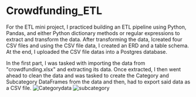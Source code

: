 # Crowdfunding_ETL

For the ETL mini project, I practiced building an ETL pipeline using Python, Pandas, and either Python dictionary methods or regular expressions to extract and transform the data. After transforming the data, Icreated four CSV files and using the CSV file data, I created an ERD and a table schema. At the end, I uploaded the CSV file datas into a Postgres database.

In the first part, I was tasked with importing the data from "crowdfunding.xlsx" and extracting its data. Once extracted, I then went ahead to clean the data and was tasked to create the Category and Subcategory DataFrames from the data and then, had to export said data as a CSV file.
![Categorydata](https://github.com/Hluu1/Crowdfunding_ETL/assets/125692186/dae2a96e-1673-4d0f-bcdc-631290fd3baa)
![subcategory](https://github.com/Hluu1/Crowdfunding_ETL/assets/125692186/f1dd69cf-0cf0-4d0c-a89b-90626feb1a0c)
